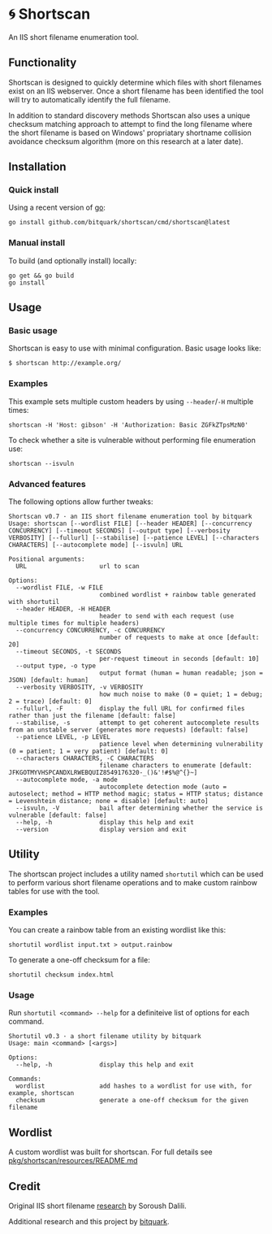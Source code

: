 # 🌀 Shortscan

An IIS short filename enumeration tool.

## Functionality

Shortscan is designed to quickly determine which files with short filenames exist on an IIS webserver. Once a short filename has been identified the tool will try to automatically identify the full filename.

In addition to standard discovery methods Shortscan also uses a unique checksum matching approach to attempt to find the long filename where the short filename is based on Windows' propriatary shortname collision avoidance checksum algorithm (more on this research at a later date).

## Installation

### Quick install

Using a recent version of [go](https://golang.org/):

```
go install github.com/bitquark/shortscan/cmd/shortscan@latest
```

### Manual install

To build (and optionally install) locally:

```
go get && go build
go install
```

## Usage

### Basic usage

Shortscan is easy to use with minimal configuration. Basic usage looks like:

```
$ shortscan http://example.org/
```

### Examples

This example sets multiple custom headers by using `--header`/`-H` multiple times:
```
shortscan -H 'Host: gibson' -H 'Authorization: Basic ZGFkZTpsMzN0'
```

To check whether a site is vulnerable without performing file enumeration use:
```
shortscan --isvuln
```

### Advanced features

The following options allow further tweaks:

```
Shortscan v0.7 · an IIS short filename enumeration tool by bitquark
Usage: shortscan [--wordlist FILE] [--header HEADER] [--concurrency CONCURRENCY] [--timeout SECONDS] [--output type] [--verbosity VERBOSITY] [--fullurl] [--stabilise] [--patience LEVEL] [--characters CHARACTERS] [--autocomplete mode] [--isvuln] URL

Positional arguments:
  URL                    url to scan

Options:
  --wordlist FILE, -w FILE
                         combined wordlist + rainbow table generated with shortutil
  --header HEADER, -H HEADER
                         header to send with each request (use multiple times for multiple headers)
  --concurrency CONCURRENCY, -c CONCURRENCY
                         number of requests to make at once [default: 20]
  --timeout SECONDS, -t SECONDS
                         per-request timeout in seconds [default: 10]
  --output type, -o type
                         output format (human = human readable; json = JSON) [default: human]
  --verbosity VERBOSITY, -v VERBOSITY
                         how much noise to make (0 = quiet; 1 = debug; 2 = trace) [default: 0]
  --fullurl, -F          display the full URL for confirmed files rather than just the filename [default: false]
  --stabilise, -s        attempt to get coherent autocomplete results from an unstable server (generates more requests) [default: false]
  --patience LEVEL, -p LEVEL
                         patience level when determining vulnerability (0 = patient; 1 = very patient) [default: 0]
  --characters CHARACTERS, -C CHARACTERS
                         filename characters to enumerate [default: JFKGOTMYVHSPCANDXLRWEBQUIZ8549176320-_()&'!#$%@^{}~]
  --autocomplete mode, -a mode
                         autocomplete detection mode (auto = autoselect; method = HTTP method magic; status = HTTP status; distance = Levenshtein distance; none = disable) [default: auto]
  --isvuln, -V           bail after determining whether the service is vulnerable [default: false]
  --help, -h             display this help and exit
  --version              display version and exit
```

## Utility

The shortscan project includes a utility named `shortutil` which can be used to perform various short filename operations and to make custom rainbow tables for use with the tool.

### Examples

You can create a rainbow table from an existing wordlist like this:

```
shortutil wordlist input.txt > output.rainbow
```

To generate a one-off checksum for a file:

```
shortutil checksum index.html
```

### Usage

Run `shortutil <command> --help` for a definiteive list of options for each command.

```
Shortutil v0.3 · a short filename utility by bitquark
Usage: main <command> [<args>]

Options:
  --help, -h             display this help and exit

Commands:
  wordlist               add hashes to a wordlist for use with, for example, shortscan
  checksum               generate a one-off checksum for the given filename
```

## Wordlist

A custom wordlist was built for shortscan. For full details see [pkg/shortscan/resources/README.md](pkg/shortscan/resources/README.md)

## Credit

Original IIS short filename [research](https://soroush.secproject.com/downloadable/microsoft_iis_tilde_character_vulnerability_feature.pdf) by Soroush Dalili.

Additional research and this project by [bitquark](https://github.com/bitquark).
